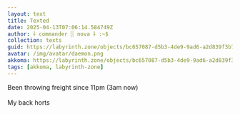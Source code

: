```yaml
---
layout: text
title: Texted
date: 2025-04-13T07:06:14.584749Z
author: ⸸ commander ░ nova ⸸ :~$
collection: texts
guid: https://labyrinth.zone/objects/bc657087-d5b3-4de9-9ad6-a2d839f3b732
avatar: /img/avatar/daemon.png
akkoma: https://labyrinth.zone/objects/bc657087-d5b3-4de9-9ad6-a2d839f3b732
tags: [akkoma, labyrinth-zone]
---
```


<p>Been throwing freight since 11pm (3am now)<br><br>My back horts</p>